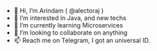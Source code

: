 - 👋 Hi, I’m Arindam ( @alectoraj )
- 👀 I’m interested in Java, and new techs
- 🌱 I’m currently learning Microservices
- 💞️ I’m looking to collaborate on anything
- 📫 Reach me on Telegram, I got an universal ID.

<!---
alectoraj/alectoraj is a ✨ special ✨ repository because its `README.md` (this file) appears on your GitHub profile.
You can click the Preview link to take a look at your changes.
--->
